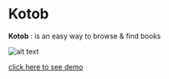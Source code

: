 <h1>Kotob</h1>

<b>Kotob</b> : is an easy way to browse & find books



![alt text](https://raw.githubusercontent.com/YassinHussein/afropay_pay_page/master/kotob.png)


<a href='https://young-badlands-26304.herokuapp.com/'>click here to see demo</a>
